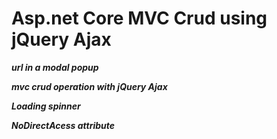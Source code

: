 # Asp.net Core MVC Crud using jQuery Ajax

***url in a modal popup***

***mvc crud operation with jQuery Ajax***

***Loading spinner***

***NoDirectAcess attribute***